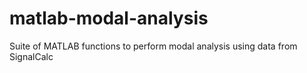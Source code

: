 # matlab-modal-analysis
Suite of MATLAB functions to perform modal analysis using data from SignalCalc
